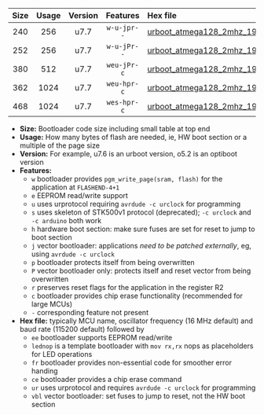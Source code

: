 |Size|Usage|Version|Features|Hex file|
|:-:|:-:|:-:|:-:|:--|
|240|256|u7.7|`w-u-jpr--`|[urboot_atmega128_2mhz_19200bps_lednop_ur_vbl.hex](https://raw.githubusercontent.com/stefanrueger/urboot.hex/main/mcus/atmega128/fcpu_2mhz/19200_bps/urboot_atmega128_2mhz_19200bps_lednop_ur_vbl.hex)|
|252|256|u7.7|`w-u-jPr--`|[urboot_atmega128_2mhz_19200bps_ur_vbl.hex](https://raw.githubusercontent.com/stefanrueger/urboot.hex/main/mcus/atmega128/fcpu_2mhz/19200_bps/urboot_atmega128_2mhz_19200bps_ur_vbl.hex)|
|380|512|u7.7|`weu-jPr-c`|[urboot_atmega128_2mhz_19200bps_ee_lednop_fr_ce_ur_vbl.hex](https://raw.githubusercontent.com/stefanrueger/urboot.hex/main/mcus/atmega128/fcpu_2mhz/19200_bps/urboot_atmega128_2mhz_19200bps_ee_lednop_fr_ce_ur_vbl.hex)|
|362|1024|u7.7|`weu-hpr-c`|[urboot_atmega128_2mhz_19200bps_ee_lednop_fr_ce_ur.hex](https://raw.githubusercontent.com/stefanrueger/urboot.hex/main/mcus/atmega128/fcpu_2mhz/19200_bps/urboot_atmega128_2mhz_19200bps_ee_lednop_fr_ce_ur.hex)|
|468|1024|u7.7|`wes-hpr-c`|[urboot_atmega128_2mhz_19200bps_ee_lednop_fr_ce.hex](https://raw.githubusercontent.com/stefanrueger/urboot.hex/main/mcus/atmega128/fcpu_2mhz/19200_bps/urboot_atmega128_2mhz_19200bps_ee_lednop_fr_ce.hex)|

- **Size:** Bootloader code size including small table at top end
- **Usage:** How many bytes of flash are needed, ie, HW boot section or a multiple of the page size
- **Version:** For example, u7.6 is an urboot version, o5.2 is an optiboot version
- **Features:**
  + `w` bootloader provides `pgm_write_page(sram, flash)` for the application at `FLASHEND-4+1`
  + `e` EEPROM read/write support
  + `u` uses urprotocol requiring `avrdude -c urclock` for programming
  + `s` uses skeleton of STK500v1 protocol (deprecated); `-c urclock` and `-c arduino` both work
  + `h` hardware boot section: make sure fuses are set for reset to jump to boot section
  + `j` vector bootloader: applications *need to be patched externally*, eg, using `avrdude -c urclock`
  + `p` bootloader protects itself from being overwritten
  + `P` vector bootloader only: protects itself and reset vector from being overwritten
  + `r` preserves reset flags for the application in the register R2
  + `c` bootloader provides chip erase functionality (recommended for large MCUs)
  + `-` corresponding feature not present
- **Hex file:** typically MCU name, oscillator frequency (16 MHz default) and baud rate (115200 default) followed by
  + `ee` bootloader supports EEPROM read/write
  + `lednop` is a template bootloader with `mov rx,rx` nops as placeholders for LED operations
  + `fr` bootloader provides non-essential code for smoother error handing
  + `ce` bootloader provides a chip erase command
  + `ur` uses urprotocol and requires `avrdude -c urclock` for programming
  + `vbl` vector bootloader: set fuses to jump to reset, not the HW boot section
